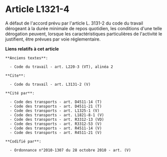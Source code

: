 # Article L1321-4

A défaut de l'accord prévu par l'article L. 3131-2 du code du travail dérogeant à la durée minimale de repos quotidien, les
conditions d'une telle dérogation peuvent, lorsque les caractéristiques particulières de l'activité le justifient, être
prévues par voie réglementaire.

**Liens relatifs à cet article**

	**Anciens textes**:

	  - Code du travail - art. L220-3 (VT), alinéa 2

	**Cite**:

	  - Code du travail - art. L3131-2 (V)

	**Cité par**:

	  - Code des transports - art. D4511-14 (T)
	  - Code des transports - art. D4511-21 (T)
	  - Code des transports - art. L1325-1 (V)
	  - Code des transports - art. L1821-8-1 (V)
	  - Code des transports - art. R3312-13 (VD)
	  - Code des transports - art. R3312-53 (V)
	  - Code des transports - art. R4511-14 (V)
	  - Code des transports - art. R4511-21 (V)

	**Codifié par**:

	  - Ordonnance n°2010-1307 du 28 octobre 2010 - art. (V)
